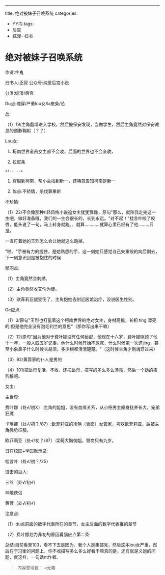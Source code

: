 ---
title: 绝对被妹子召唤系统
categories:
- YY向
tags:
- 后宫
- 综漫- 扫书
# 绝对被妹子召唤系统
作者:牛鬼

扫书人:乏寂 公众号:纯爱后宫小说

分类:综漫/后宫

Du点:魂穿/严重lou女/la皮条/怂

怂:

（1）19/主角翻墙进入学校，然后被保安发现，当做学生，然后主角竟然对保安诚恳的道歉鞠躬（？？）

Lou女:

1.  柯南世界全员女主都不会收，后面的世界也不会全收，

2.  拉皮条

```{=html}
<!-- -->
```
1.  穿越到柯南，帮小兰找到新一，还特意告知柯南是新一

2.  优点:不矫情，杀伐算果断

不矫情:

（1）22/不会像那种ri轻风格小说追女主犹犹豫豫，原句"那么，就陪我走完这一生吧，做好准备哦，我们的一生会很长的，长到永远。"对不起！"桂言叶咬了咬唇，低头说了一句，马上转身就跑。，就算............就算心里已经有了他.........只是。

一直盯着她的王烈怎么会让她就这么跑掉。

"啪．"手被有力的握住，是她熟悉的手，这一刻她只感觉自己失重般的向后倒去，下一刻意识到是被抱住的时候

郁闷点:

（1）主角竟然会刺绣。

（2）主角竟然收艾伦为徒。

（3）欧菲莉亚腿受伤了，主角抱她去附近医馆治疗，没说医生性别。

Ge应点:

（1）3/原句"王烈也打量着这个柯南世界的绝对女主，身材高挑，长相 ting
漂亮的;但是他完全没有泡毛利兰的意思"（那你写出来干嘛）

（2）12/原句"因为他对于费叶娜没有任何秘密，他现在十六岁，费叶娜照顾了他十一年，一般人四五岁记事，他什么时候开始不尿床，什么时候第一次遗jing，甚至小象鼻子什么时候长胡须，多少根都清清楚楚。"（这时候主角才刚魂穿过来）

（3）92/黄蓉家的仆人是男的

（4）101/把岳母复活，不收，还把岳母，描写的多么多么漂亮，然后一个劲的撒狗粮吧。

女主:

主世界:

费叶娜（处√/初X）:主角的姐姐，没有血缘关系，从小把男主原身抚养长大，宠弟狂魔

卡琳娜（处√/初？/87）:欧菲莉亚的冷艳（表面）女管家，喜欢欧菲莉亚，后被主角强势征服。

欧菲莉亚（处√/初？/87）:呆萌大胸御姐，智商只有九岁。

日在校园+学园默示录:

桂言叶（处√/初？/25）

进击的巨人:

三笠（处√/初√）

神雕侠侣

黄蓉（处√/初√）

注意点:

（1）du点前面的数字代表所在的章节，女主后面的数字代表推的章节

（2）费叶娜划为非初的原因看膈应点第二条

总结:目前看至103，看不下去是因为，我个人是集邮党，然后这本lou女严重，然后在于冯衡的问题上，你不收描写多么多么好看干嘛真的是，还有就是义姐的问题，就这样，一句话nt作者。


> 内容整理自： a无趣